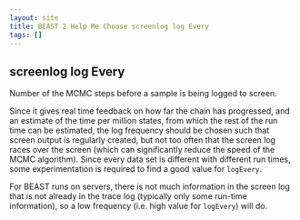 ```yaml
---
layout: site
title: BEAST 2 Help Me Choose screenlog log Every
tags: []
---
```


## screenlog log Every

Number of the MCMC steps before a sample is being logged to screen.

Since it gives real time feedback on how far the chain has progressed, and an estimate of the time per million states, from which the rest of the run time can be estimated, the log frequency should be chosen such that screen output is regularly created, but not too often that the screen log races over the screen (which can significantly reduce the speed of the MCMC algorithm). Since every data set is different with different run times, some experimentation is required to find a good value for `logEvery`.

For BEAST runs on servers, there is not much information in the screen log that is not already in the trace log (typically only some run-time information), so a low frequency (i.e. high value for `logEvery`) will do.